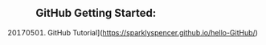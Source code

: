## GitHub Getting Started:
20170501. GitHub Tutorial](https://sparklyspencer.github.io/hello-GitHub/)
